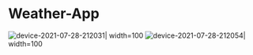 # Weather-App
![device-2021-07-28-212031](https://user-images.githubusercontent.com/16971758/127354790-ab064ffd-c9db-4e8f-8653-5c6690e9a6c3.png)| width=100
![device-2021-07-28-212054](https://user-images.githubusercontent.com/16971758/127354804-74981325-76bb-48d8-8cf5-e3b709185edc.png)| width=100 
